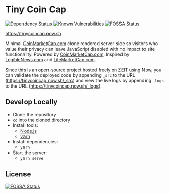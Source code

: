# Tiny Coin Cap

[![Dependency Status](https://david-dm.org/nitrohorse/tiny-coin-cap.svg)](https://david-dm.org/nitrohorse/tiny-coin-cap)
[![Known Vulnerabilities](https://snyk.io/test/github/nitrohorse/tiny-coin-cap/badge.svg)](https://snyk.io/test/github/nitrohorse/tiny-coin-cap)
[![FOSSA Status](https://app.fossa.io/api/projects/git%2Bgithub.com%2Fnitrohorse%2Ftiny-coin-cap.svg?type=shield)](https://app.fossa.io/projects/git%2Bgithub.com%2Fnitrohorse%2Ftiny-coin-cap?ref=badge_shield)

https://tinycoincap.now.sh

Minimal [CoinMarketCap.com](https://coinmarketcap.com/) clone rendered server-side so visitors who value their privacy can leave JavaScript disabled with no impact to site functionality. Powered by [CoinMarketCap.com](https://coinmarketcap.com/api/). Inspired by [LegibleNews.com](https://legiblenews.com/) and [LiteMarketCap.com](https://litemarketcap.com/).

Since this is an open-source project hosted freely on [ZEIT](https://zeit.co/) using [Now](https://zeit.co/now), you can validate the deployed code by appending `_src` to the URL (https://tinycoincap.now.sh/_src) and view the live logs by appending `_logs` to the URL (https://tinycoincap.now.sh/_logs).

## Develop Locally
* Clone the repository
* `cd` into the cloned directory
* Install tools:
	* [Node.js](https://nodejs.org/en/)
	* [yarn](https://yarnpkg.com/en/)
* Install dependencies: 
	* `yarn`
* Start the server:
  * `yarn serve`


## License
[![FOSSA Status](https://app.fossa.io/api/projects/git%2Bgithub.com%2Fnitrohorse%2Ftiny-coin-cap.svg?type=large)](https://app.fossa.io/projects/git%2Bgithub.com%2Fnitrohorse%2Ftiny-coin-cap?ref=badge_large)
